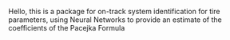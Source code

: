 Hello, this is a package for on-track system identification for tire parameters, using Neural Networks to provide an estimate of the coefficients 
of the Pacejka Formula

